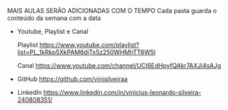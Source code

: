 
MAIS AULAS SERÃO ADICIONADAS COM O TEMPO
Cada pasta guarda o conteúdo da semana com a data

- Youtube, Playlist e Canal

	Playlist
https://www.youtube.com/playlist?list=PL_1kRkp5XkPAM6djTx5z250WHMhTT6W5l

	Canal
https://www.youtube.com/channel/UCl6EdHpyfQAkr7AXJi4sAJg

- GitHub
https://github.com/vinisilveiraa

- LinkedIn
https://www.linkedin.com/in/vinicius-leonardo-silveira-240808351/
